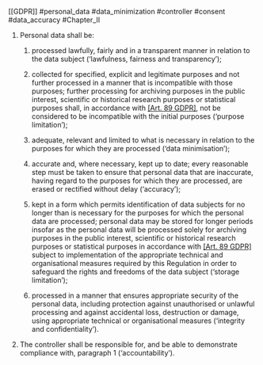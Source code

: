 [[GDPR]]  #personal_data #data_minimization #controller #consent #data_accuracy #Chapter_II


1. Personal data shall be:


	1. processed lawfully, fairly and in a transparent manner in relation to the data subject (‘lawfulness, fairness and transparency’);
	
	2.  collected for specified, explicit and legitimate purposes and not further processed in a manner that is incompatible with those purposes; further processing for archiving purposes in the public interest, scientific or historical research purposes or statistical purposes shall, in accordance with [[Art. 89 GDPR]](1), not be considered to be incompatible with the initial purposes (‘purpose limitation’);
	
	3. adequate, relevant and limited to what is necessary in relation to the purposes for which they are processed (‘data minimisation’);
	
	4. accurate and, where necessary, kept up to date; every reasonable step must be taken to ensure that personal data that are inaccurate, having regard to the purposes for which they are processed, are erased or rectified without delay (‘accuracy’);
	
	5. kept in a form which permits identification of data subjects for no longer than is necessary for the purposes for which the personal data are processed; personal data may be stored for longer periods insofar as the personal data will be processed solely for archiving purposes in the public interest, scientific or historical research purposes or statistical purposes in accordance with [[Art. 89 GDPR]](1) subject to implementation of the appropriate technical and organisational measures required by this Regulation in order to safeguard the rights and freedoms of the data subject (‘storage limitation’);
	
	6. processed in a manner that ensures appropriate security of the personal data, including protection against unauthorised or unlawful processing and against accidental loss, destruction or damage, using appropriate technical or organisational measures (‘integrity and confidentiality’).


2. The controller shall be responsible for, and be able to demonstrate compliance with, paragraph 1 (‘accountability’).



